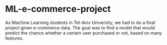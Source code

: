 # ML-e-commerce-project
As Machine Learning students in Tel-Aviv University, we had to do a final project given e-commerce data. The goal was to find a model that would predict the chance whether a certain user purchased or not, based on many features.
